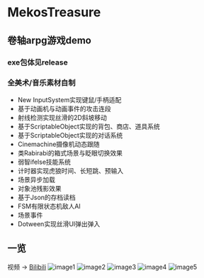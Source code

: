 # MekosTreasure
## 卷轴arpg游戏demo
### exe包体见release
### 全美术/音乐素材自制
- New InputSystem实现键鼠/手柄适配
- 基于动画机与动画事件的攻击连段
- 射线检测实现丝滑的2D斜坡移动
- 基于ScriptableObject实现的背包、商店、道具系统
- 基于ScriptableObject实现的对话系统
- Cinemachine摄像机动态跟随
- 类Rabirabi的箱式场景与眨眼切换效果
- 弱智ifelse技能系统
- 计时器实现虎狼时间、长短跳、预输入
- 场景异步加载
- 对象池残影效果
- 基于Json的存档读档
- FSM有限状态机敌人AI
- 场景事件
- Dotween实现丝滑UI弹出弹入
## 一览
视频 -> [Bilibili](https://www.bilibili.com/video/BV1AT411K7vC)
![image1](https://s3.bmp.ovh/imgs/2024/03/03/02cd9ae35a1a144f.png)
![image2](https://s3.bmp.ovh/imgs/2024/03/03/b1486d77300b9064.png)
![image3](https://s3.bmp.ovh/imgs/2024/03/03/8066ab3c43b162c7.png)
![image4](https://s3.bmp.ovh/imgs/2024/03/03/1c3a8494d0f1087b.png)
![image5](https://s3.bmp.ovh/imgs/2024/03/03/7e528c373263fe47.png)

